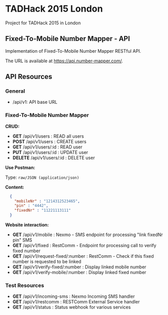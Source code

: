 # TADHack 2015 London

Project for TADHack 2015 in London

## Fixed-To-Mobile Number Mapper - API

Implementation of Fixed-To-Mobile Number Mapper RESTful API.

The URL is available at https://api.number-mapper.com/.

## API Resources

### General

- /api/v1: API  base URL

### Fixed-To-Mobile Number Mapper

**CRUD:**

- **GET** /api/v1/users : READ all users
- **POST** /api/v1/users : CREATE users
- **GET** /api/v1/users/:id : READ user
- **PUT** /api/v1/users/:id : UPDATE user
- **DELETE** /api/v1/users/:id : DELETE user

**Use Postman:**

Type: `raw/JSON (application/json)`

**Content:**

```json
  {
    "mobileNr" : "1214312523465",
    "pin" : "4442",
    "fixedNr" : "11221113111"
  }
```

**Website interaction:**

- **GET** /api/v1/mobile : Nexmo - SMS endpoint for processing "link fixedNr pin" SMS
- **GET** /api/v1/fixed : RestComm - Endpoint for processing call to verify fixed number
- **GET** /api/v1/request-fixed/:number : RestComm - Check if this fixed number is requested to be linked
- **GET** /api/v1/verify-fixed/:number : Display linked mobile number
- **GET** /api/v1/verify-mobile/:number : Display linked fixed number

### Test Resources

- **GET** /api/v1/incoming-sms : Nexmo Incoming SMS handler
- **GET** /api/v1/restcomm : RESTComm External Service handler
- **GET** /api/v1/status : Status webhook for various services
